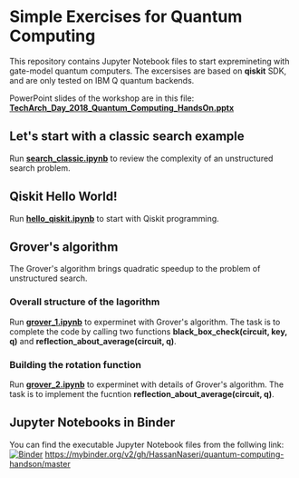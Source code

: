 
# Simple Exercises for Quantum Computing
This repository contains Jupyter Notebook files to start expremineting with gate-model quantum computers. The excersises are based on **qiskit** SDK, and are only tested on IBM Q quantum backends.

PowerPoint slides of the workshop are in this file:
**[TechArch_Day_2018_Quantum_Computing_HandsOn.pptx](TechArch_Day_2018_Quantum_Computing_HandsOn.pptx)**

## Let's start with a classic search example
Run **[search_classic.ipynb](search_classic.ipynb)** to review the complexity of an unstructured search problem.

## Qiskit Hello World!
Run **[hello_qiskit.ipynb](hello_qiskit.ipynb)** to start with Qiskit programming.

## Grover's algorithm 
The Grover's algorithm brings quadratic speedup to the problem of unstructured search.

### Overall structure of the lagorithm
Run **[grover_1.ipynb](grover_1.ipynb)** to experminet with Grover's algorithm. The task is to complete the code by calling two functions **black_box_check(circuit, key, q)** and **reflection_about_average(circuit, q)**.

### Building the rotation function
Run **[grover_2.ipynb](grover_2.ipynb)** to experminet with details of Grover's algorithm. The task is to implement the fucntion **reflection_about_average(circuit, q)**.

## Jupyter Notebooks in Binder 
You can find the executable Jupyter Notebook files from the follwing link: [![Binder](https://mybinder.org/badge.svg)](https://mybinder.org/v2/gh/HassanNaseri/quantum-computing-handson/master)
https://mybinder.org/v2/gh/HassanNaseri/quantum-computing-handson/master




